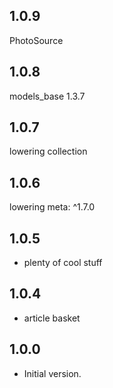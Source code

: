 ## 1.0.9
PhotoSource

## 1.0.8
models_base 1.3.7

## 1.0.7
lowering collection

## 1.0.6
lowering meta: ^1.7.0

## 1.0.5

- plenty of cool stuff

## 1.0.4

- article basket

## 1.0.0

- Initial version.
